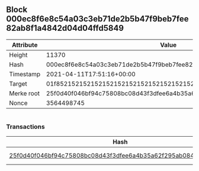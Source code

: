 ## Block 000ec8f6e8c54a03c3eb71de2b5b47f9beb7fee82ab8f1a4842d04d04ffd5849

Attribute | Value
--- | ---
Height | 11370
Hash | 000ec8f6e8c54a03c3eb71de2b5b47f9beb7fee82ab8f1a4842d04d04ffd5849
Timestamp | 2021-04-11T17:51:16+00:00
Target | 01f8521521521521521521521521521521521521521521521521521521521521
Merke root | 25f0d40f046bf94c75808bc08d43f3dfee6a4b35a62f295ab08412fdfdeeffa3
Nonce | 3564498745

```

```

### Transactions

Hash | Amount
--- | ---
[25f0d40f046bf94c75808bc08d43f3dfee6a4b35a62f295ab08412fdfdeeffa3](25f0d40f046bf94c75808bc08d43f3dfee6a4b35a62f295ab08412fdfdeeffa3.md) | 10.00000000 SKEPTI 
